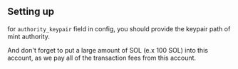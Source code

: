 ## Setting up
for `authority_keypair` field in config, you should provide the keypair
path of mint authority.

And don't forget to put a large amount of SOL (e.x 100 SOL) into this
account, as we pay all of the transaction fees from this account.
